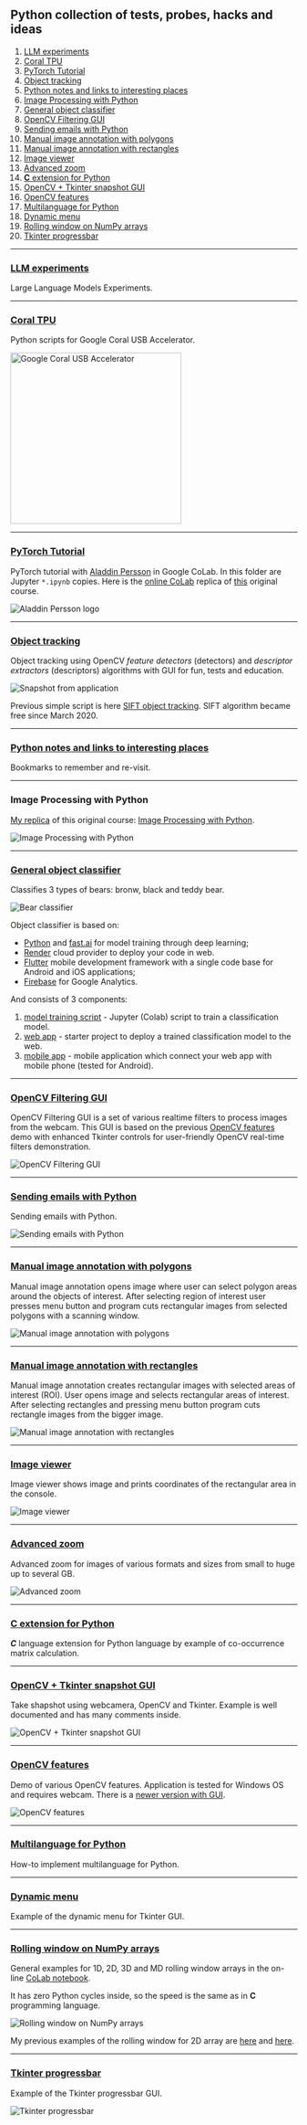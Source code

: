 ## Python collection of tests, probes, hacks and ideas

<!--
![Under construction](data/2019.09.25-under-construction-icon.png)
**Under construction...**
-->

   01. [LLM experiments](#llm_experiments)
   01. [Coral TPU](#coral_tpu)
   01. [PyTorch Tutorial](#pytorch_tutorial)
   01. [Object tracking](#feature_extractor)
   01. [Python notes and links to interesting places](#python_notes)
   01. [Image Processing with Python](#image_processing)
   01. [General object classifier](#object_classifier)
   01. [OpenCV Filtering GUI](#opencv_filtering)
   01. [Sending emails with Python](#send_email)
   01. [Manual image annotation with polygons](#manual_annotation1)
   01. [Manual image annotation with rectangles](#manual_annotation2)
   01. [Image viewer](#image_viewer)
   01. [Advanced zoom](#zoom)
   01. [**C** extension for Python](#c_extension)
   01. [OpenCV + Tkinter snapshot GUI](#opencv_tkinter)
   01. [OpenCV features](#opencv_features)
   01. [Multilanguage for Python](#multilanguage)
   01. [Dynamic menu](#dynamic_menu)</li>
   01. [Rolling window on NumPy arrays](#rolling_window)
   01. [Tkinter progressbar](#progressbar)


----------------
### <a name="llm_experiments" />[LLM experiments](llm_experiments)

Large Language Models Experiments.

----------------
### <a name="coral_tpu" />[Coral TPU](coral_tpu)

Python scripts for Google Coral USB Accelerator.

<img src="coral_tpu/pictures/google-coral-usb-accelerator.jpg" alt="Google Coral USB Accelerator" width="300" />

----------------
### <a name="pytorch_tutorial" />[PyTorch Tutorial](pytorch_tutorial)
PyTorch tutorial with [Aladdin Persson](https://www.youtube.com/@AladdinPersson/playlists)
in Google CoLab.
In this folder are Jupyter `*.ipynb` copies.
Here is the [online CoLab](https://drive.google.com/drive/folders/1z6dXh0qPMzgPKAwAjm1KFD0-P31Ds9Er)
replica of [this](https://www.youtube.com/playlist?list=PLhhyoLH6IjfxeoooqP9rhU3HJIAVAJ3Vz)
original course.

![Aladdin Persson logo](data/logo_aladdin_persson.jpg)

----------------
### <a name="feature_extractor" />[Object tracking](feature_extractor)
Object tracking using OpenCV
*feature detectors* (detectors) and *descriptor extractors* (descriptors)
algorithms with GUI for fun, tests and education. 

![Snapshot from application](feature_extractor/data/snapshot.jpg)

Previous simple script is here
[SIFT object tracking](simple_scripts/sift_tracking.py).
SIFT algorithm became free since March 2020.

----------------
### <a name="python_notes" />[Python notes and links to interesting places](notes_and_links.md)
Bookmarks to remember and re-visit.

----------------
### <a name="image_processing" />Image Processing with Python
[My replica](https://colab.research.google.com/drive/1M6j5FyqwQtAe85RtbOXkqjQldY8eoT7a)
of this original course: [Image Processing with Python](https://datacarpentry.org/image-processing/).

![Image Processing with Python](data/2019.12.03_dice_contours.jpg)

----------------
### <a name="object_classifier" />[General object classifier](object_classifier)
Classifies 3 types of bears: bronw, black and teddy bear.

![Bear classifier](object_classifier/03_mobile_app/data/2019.10.04_bear_classifier-2.jpg)

Object classifier is based on:
   * [Python](https://www.python.org) and [fast.ai](https://www.fast.ai)
     for model training through deep learning;
   * [Render](https://render.com) cloud provider to deploy your code in web.
   * [Flutter](https://flutter.dev) mobile development framework with a single code base
     for Android and iOS applications;
   * [Firebase](https://firebase.google.com) for Google Analytics.

And consists of 3 components:
  01. [model training script](object_classifier/01_training_script) - 
      Jupyter (Colab) script to train a classification model.
  02. [web app](https://github.com/foobar167/web_api_for_render) -
      starter project to deploy a trained classification model to the web.
  03. [mobile app](object_classifier/03_mobile_app) -
      mobile application which connect your web app with mobile phone (tested for Android).

----------------
### <a name="opencv_filtering" />[OpenCV Filtering GUI](opencv_filtering)
OpenCV Filtering GUI is a set of various realtime filters
to process images from the webcam.
This GUI is based on the previous [OpenCV features](#opencv_features) demo with
enhanced Tkinter controls for user-friendly OpenCV real-time filters demonstration.

![OpenCV Filtering GUI](opencv_filtering/data/2019.09.29-opencv-filtering-gui.png)

----------------
### <a name="send_email" />[Sending emails with Python](send_email)
Sending emails with Python.

![Sending emails with Python](data/2019.12.27_gmail_python.jpg)

----------------
### <a name="manual_annotation1" />[Manual image annotation with polygons](manual_image_annotation1)
Manual image annotation opens image where user can select polygon areas
around the objects of interest. After selecting region of interest user
presses menu button and program cuts rectangular images from selected
polygons with a scanning window.

![Manual image annotation with polygons](
manual_image_annotation1/data/2019.01.03-manual-image-annotation-with-polygons.png)

----------------
### <a name="manual_annotation2" />[Manual image annotation with rectangles](manual_image_annotation2)
Manual image annotation creates rectangular images with selected
areas of interest (ROI). User opens image and selects rectangular
areas of interest. After selecting rectangles and pressing menu button
program cuts rectangle images from the bigger image.

![Manual image annotation with rectangles](
manual_image_annotation2/data/2019.01.03-manual-image-annotation-with-rectangles.png)

----------------
### <a name="image_viewer" />[Image viewer](image_viewer)
Image viewer shows image and prints coordinates of the rectangular area in the console.

![Image viewer](image_viewer/data/2019.01.03-image-viewer.png)

----------------
### <a name="zoom" />[Advanced zoom](zoom_advanced3.py)
Advanced zoom for images of various formats and sizes
from small to huge up to several GB.

![Advanced zoom](data/2019.01.03-advanced-zoom.png)

----------------
### <a name="c_extension" />[**C** extension for Python](co-occurrence_matrix/C_extension_for_Python)
_**C**_ language extension for Python language by example of
co-occurrence matrix calculation.

----------------
### <a name="opencv_tkinter" />[OpenCV + Tkinter snapshot GUI](opencv_tkinter.py)
Take shapshot using webcamera, OpenCV and Tkinter.
Example is well documented and has many comments inside.

![OpenCV + Tkinter snapshot GUI](data/2019.01.03-opencv-tkinter.png)

----------------
### <a name="opencv_features" />[OpenCV features](camera_features.py)
Demo of various OpenCV features.
Application is tested for Windows OS and requires webcam.
There is a [newer version with GUI](opencv_filtering).

![OpenCV features](data/2019.01.03-opencv-features.png)

----------------
### <a name="multilanguage" />[Multilanguage for Python](translation)
How-to implement multilanguage for Python.

----------------
### <a name="dynamic_menu" />[Dynamic menu](dynamic_menu.py)
Example of the dynamic menu for Tkinter GUI.

----------------
### <a name="rolling_window" />[Rolling window on NumPy arrays](simple_scripts/rolling_window_on_NumPy_arrays.ipynb)
General examples for 1D, 2D, 3D and MD rolling window arrays in the on-line
[CoLab notebook](https://colab.research.google.com/drive/1Zru_-zzbtylgitbwxbi0eDBNhwr8qYl6).

It has zero Python cycles inside, so the speed is the same as in **C** programming language.

![Rolling window on NumPy arrays](data/2020.02.24-rolling-window-3d.png)

My previous examples of the rolling window for 2D array are
[here](rolling_window_advanced.py) and [here](rolling_window.py).

----------------
### <a name="progressbar" />[Tkinter progressbar](tkinter_progressbar.py)
Example of the Tkinter progressbar GUI.

![Tkinter progressbar](data/2019.01.03-tkinter-progressbar.png)
